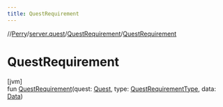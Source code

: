 ```yaml
---
title: QuestRequirement
---
```

//[Perry](../../../index.html)/[server.quest](../index.html)/[QuestRequirement](index.html)/[QuestRequirement](-quest-requirement.html)



# QuestRequirement



[jvm]\
fun [QuestRequirement](-quest-requirement.html)(quest: [Quest](../-quest/index.html), type: [QuestRequirementType](../-quest-requirement-type/index.html), data: [Data](../../provider/-data/index.html))




